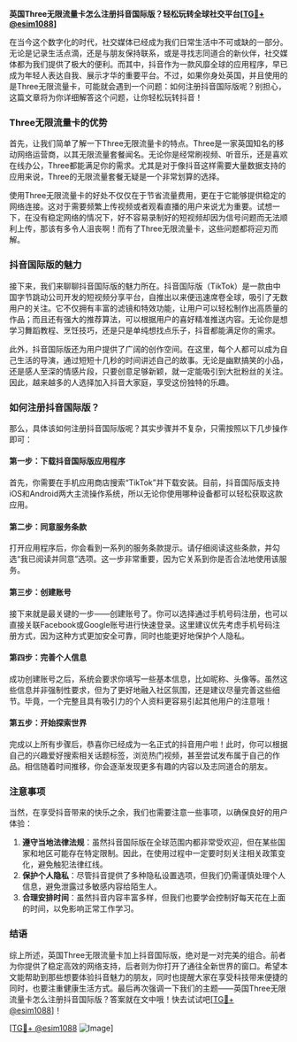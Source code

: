 **英国Three无限流量卡怎么注册抖音国际版？轻松玩转全球社交平台[[TG💪+ @esim1088](https://t.me/s/esim1088)]**

在当今这个数字化的时代，社交媒体已经成为我们日常生活中不可或缺的一部分。无论是记录生活点滴，还是与朋友保持联系，或是寻找志同道合的新伙伴，社交媒体都为我们提供了极大的便利。而其中，抖音作为一款风靡全球的应用程序，早已成为年轻人表达自我、展示才华的重要平台。不过，如果你身处英国，并且使用的是Three无限流量卡，可能就会遇到一个问题：如何注册抖音国际版呢？别担心，这篇文章将为你详细解答这个问题，让你轻松玩转抖音！

### Three无限流量卡的优势

首先，让我们简单了解一下Three无限流量卡的特点。Three是一家英国知名的移动网络运营商，以其无限流量套餐闻名。无论你是经常刷视频、听音乐，还是喜欢在线办公，Three都能满足你的需求。尤其是对于像抖音这样需要大量数据支持的应用来说，Three的无限流量套餐无疑是一个非常划算的选择。

使用Three无限流量卡的好处不仅仅在于节省流量费用，更在于它能够提供稳定的网络连接。这对于需要频繁上传视频或者观看直播的用户来说尤为重要。试想一下，在没有稳定网络的情况下，好不容易录制好的短视频却因为信号问题而无法顺利上传，那该有多令人沮丧啊！而有了Three无限流量卡，这些问题都将迎刃而解。

### 抖音国际版的魅力

接下来，我们来聊聊抖音国际版的魅力所在。抖音国际版（TikTok）是一款由中国字节跳动公司开发的短视频分享平台，自推出以来便迅速席卷全球，吸引了无数用户的关注。它不仅拥有丰富的滤镜和特效功能，让用户可以轻松制作出高质量的作品；而且还有强大的推荐算法，可以根据用户的喜好精准推送内容。无论你是想学习舞蹈教程、烹饪技巧，还是只是单纯想找点乐子，抖音都能满足你的需求。

此外，抖音国际版还为用户提供了广阔的创作空间。在这里，每个人都可以成为自己生活的导演，通过短短十几秒的时间讲述自己的故事。无论是幽默搞笑的小品，还是感人至深的情感片段，只要创意足够新颖，就一定能吸引到大批粉丝的关注。因此，越来越多的人选择加入抖音大家庭，享受这份独特的乐趣。

### 如何注册抖音国际版？

那么，具体该如何注册抖音国际版呢？其实步骤并不复杂，只需按照以下几步操作即可：

#### 第一步：下载抖音国际版应用程序

首先，你需要在手机应用商店搜索“TikTok”并下载安装。目前，抖音国际版支持iOS和Android两大主流操作系统，所以无论你使用哪种设备都可以轻松获取这款应用。

#### 第二步：同意服务条款

打开应用程序后，你会看到一系列的服务条款提示。请仔细阅读这些条款，并勾选“我已阅读并同意”选项。这一步非常重要，因为它关系到你是否合法地使用该服务。

#### 第三步：创建账号

接下来就是最关键的一步——创建账号了。你可以选择通过手机号码注册，也可以直接关联Facebook或Google账号进行快速登录。这里建议优先考虑手机号码注册方式，因为这种方式更加安全可靠，同时也能更好地保护个人隐私。

#### 第四步：完善个人信息

成功创建账号之后，系统会要求你填写一些基本信息，比如昵称、头像等。虽然这些信息并非强制性要求，但为了更好地融入社区氛围，还是建议尽量完善这些细节。毕竟，一个完整且具有吸引力的个人资料更容易引起其他用户的注意哦！

#### 第五步：开始探索世界

完成以上所有步骤后，恭喜你已经成为一名正式的抖音用户啦！此时，你可以根据自己的兴趣爱好搜索相关话题标签，浏览热门视频，甚至尝试发布属于自己的作品。相信随着时间推移，你会逐渐发现更多有趣的内容以及志同道合的朋友。

### 注意事项

当然，在享受抖音带来的快乐之余，我们也需要注意一些事项，以确保良好的用户体验：

1. **遵守当地法律法规**：虽然抖音国际版在全球范围内都非常受欢迎，但在某些国家和地区可能存在特定限制。因此，在使用过程中一定要时刻关注相关政策变化，避免触犯法律红线。
2. **保护个人隐私**：尽管抖音提供了多种隐私设置选项，但我们仍需谨慎处理个人信息，避免泄露过多敏感内容给陌生人。
3. **合理安排时间**：虽然抖音内容丰富多样，但我们也要学会控制好每天花在上面的时间，以免影响正常工作学习。

### 结语

综上所述，英国Three无限流量卡加上抖音国际版，绝对是一对完美的组合。前者为你提供了稳定高效的网络支持，后者则为你打开了通往全新世界的窗口。希望本文能帮助到那些想要体验抖音魅力的朋友，同时也提醒大家在享受科技带来便捷的同时，也要注重健康生活方式。最后再次强调一下我们的主题——英国Three无限流量卡怎么注册抖音国际版？答案就在文中哦！快去试试吧[[TG💪+ @esim1088](https://t.me/s/esim1088)]！

[[TG💪+ @esim1088](https://t.me/s/esim1088) ![Image](https://i.postimg.cc/4NQfJmqS/Snipaste-2025-05-13-00-14-12.png)]